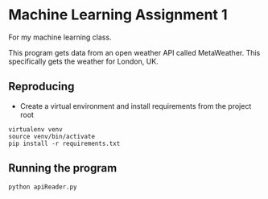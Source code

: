 # Machine Learning Assignment 1
For my machine learning class.

This program gets data from an open weather API called MetaWeather. This specifically gets the weather for London, UK.

## Reproducing
- Create a virtual environment and install requirements from the project root
```
virtualenv venv
source venv/bin/activate
pip install -r requirements.txt
```


## Running the program
```
python apiReader.py
```
